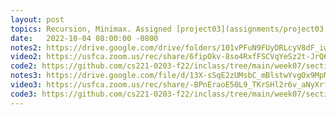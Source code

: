 ```yaml
---
layout: post
topics: Recursion, Minimax. Assigned [project03](assignments/project03.html) due 10/12
date:   2022-10-04 08:00:00 -0800
notes2: https://drive.google.com/drive/folders/101vPFuN9FUyDRLcyV8dF_iwteabMVgCF
video2: https://usfca.zoom.us/rec/share/6fipOkv-8so4RxfFSCVqYeSz2t-JrQ6QTsG3pniBeTDMtUHIICtRyCu1mxCo7Se0.gS2CAvFESJdDPozf
code2: https://github.com/cs221-0203-f22/inclass/tree/main/week07/section02
notes3: https://drive.google.com/file/d/13X-sSqE2zUMsbC_mBlstwYvgOx9MpMgD/view?usp=sharing
video3: https://usfca.zoom.us/rec/share/-BPnEraoE50L9_TKrSHl2r6v_aNyXrfDPd3hmcNObGy6gcRvOPs2dy5w29NZouJY.-k_wcJxVm_Wt08Li
code3: https://github.com/cs221-0203-f22/inclass/tree/main/week07/section03
---
```

